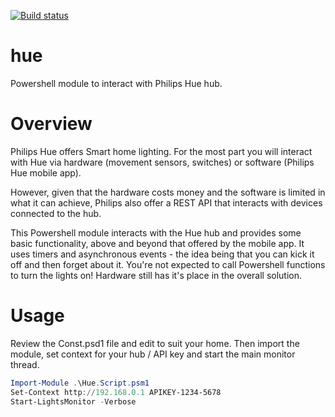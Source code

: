 [![Build status](https://saftrare.visualstudio.com/GitRnD/_apis/build/status/HueTests)](https://saftrare.visualstudio.com/GitRnD/_build/latest?definitionId=11)

# hue
Powershell module to interact with Philips Hue hub.

# Overview
Philips Hue offers Smart home lighting. For the most part you will interact with Hue via hardware (movement sensors, switches) or software (Philips Hue mobile app).

However, given that the hardware costs money and the software is limited in what it can achieve, Philips also offer a REST API that interacts with devices connected to the hub.

This Powershell module interacts with the Hue hub and provides some basic functionality, above and beyond that offered by the mobile app. It uses timers and asynchronous events - the idea being that you can kick it off and then forget about it. You're not expected to call Powershell functions to turn the lights on! Hardware still has it's place in the overall solution.

# Usage
Review the Const.psd1 file and edit to suit your home. Then import the module, set context for your hub / API key and start the main monitor thread.
 
```powershell
Import-Module .\Hue.Script.psm1
Set-Context http://192.168.0.1 APIKEY-1234-5678
Start-LightsMonitor -Verbose
```
 
